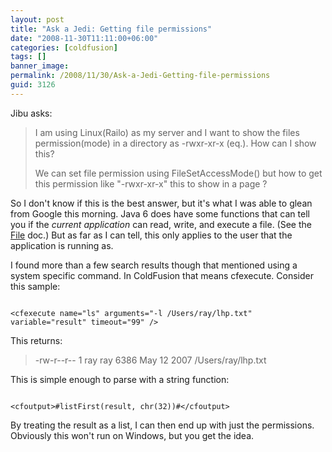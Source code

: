 ```yaml
---
layout: post
title: "Ask a Jedi: Getting file permissions"
date: "2008-11-30T11:11:00+06:00"
categories: [coldfusion]
tags: []
banner_image: 
permalink: /2008/11/30/Ask-a-Jedi-Getting-file-permissions
guid: 3126
---
```


Jibu asks:

<blockquote>
<p>
I am using Linux(Railo) as my server and I want to show the files permission(mode) in a directory as -rwxr-xr-x (eq.). How can I show this?
</p>
<p>
We can set file permission using FileSetAccessMode() but how to get this permission like "-rwxr-xr-x" this to show in a page ?
</p>
</blockquote>
<!--more-->
So I don't know if this is the best answer, but it's what I was able to glean from Google this morning. Java 6 does have some functions that can tell you if the <i>current application</i> can read, write, and execute a file. (See the <a href="http://java.sun.com/javase/6/docs/api/java/io/File.html">File</a> doc.) But as far as I can tell, this only applies to the user that the application is running as.

I found more than a few search results though that mentioned using a system specific command. In ColdFusion that means cfexecute. Consider this sample:

<code>
&lt;cfexecute name="ls" arguments="-l /Users/ray/lhp.txt" variable="result" timeout="99" /&gt;
</code>

This returns:

<blockquote>
<p>
-rw-r--r--  1 ray  ray  6386 May 12  2007 /Users/ray/lhp.txt
</p>
</blockquote>

This is simple enough to parse with a string function:

<code>
&lt;cfoutput&gt;#listFirst(result, chr(32))#&lt;/cfoutput&gt;
</code>

By treating the result as a list, I can then end up with just the permissions. Obviously this won't run on Windows, but you get the idea.
